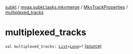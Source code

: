 [subkt](../../index.md) / [myaa.subkt.tasks.mkvmerge](../index.md) / [MkvTrackProperties](index.md) / [multiplexed_tracks](./multiplexed_tracks.md)

# multiplexed_tracks

`val multiplexed_tracks: `[`List`](https://kotlinlang.org/api/latest/jvm/stdlib/kotlin.collections/-list/index.html)`<`[`Long`](https://kotlinlang.org/api/latest/jvm/stdlib/kotlin/-long/index.html)`>?` [(source)](https://github.com/Myaamori/SubKt/blob/0.1.7/src/main/kotlin/myaa/subkt/tasks/mkvmerge/mkvmerge.kt#L94)